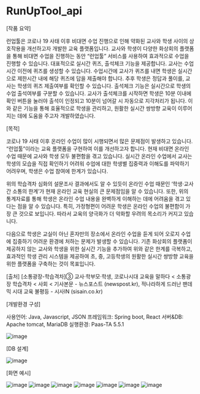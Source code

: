 # RunUpTool_api

[작품 요약]

런업툴은 코로나 19 사태 이후 비대면 수업 진행으로 인해 약화된 교사와 학생 사이의 상호작용을 개선하고자 개발한 교육 플랫폼입니다. 교사와 학생이 다양한 화상회의 플랫폼을 통해 비대면 수업을 진행하는 동안 “런업툴” 서비스를 사용하여 효과적으로 수업을 진행할 수 있습니다. 
대표적으로 실시간 퀴즈, 출석체크 기능을 제공합니다. 교사는 수업시간 이전에 퀴즈를 생성할 수 있습니다. 수업시간에 교사가 퀴즈를 내면 학생은 실시간으로 제한시간 내에 해당 퀴즈에 답을 제출해야 합니다. 추후 학생은 정답과 풀이를, 교사는 학생의 퀴즈 제출여부를 확인할 수 있습니다. 출석체크 기능은 실시간으로 학생의 수업 출석여부를 구분할 수 있습니다. 교사가 출석체크를 시작하면 학생은 10분 이내에 확인 버튼을 눌러야 출석이 인정되고 10분이 넘어갈 시 자동으로 지각처리가 됩니다. 
이와 같은 기능을 통해 효율적으로 학생을 관리하고, 원활한 실시간 쌍방향 교육이 이루어지는 데에 도움을 주고자 개발하였습니다.

[목적]

코로나 19 사태 이후 온라인 수업이 많이 시행되면서 많은 문제점이 발생하고 있습니다. “런업툴”이라는 교육 플랫폼을 구현하여 이를 개선하고자 합니다.
현재 비대면 온라인 수업 때문에 교사와 학생 모두 불편함을 겪고 있습니다. 실시간 온라인 수업에서 교사는 학생의 모습을 직접 확인하기 어려워 수업에 대한 학생별 집중력과 이해도를 파악하기 어려우며, 학생은 수업 참여에 한계가 있습니다.
 
  위의 학습격차 심화의 설문조사 결과에서도 알 수 있듯이 온라인 수업 때문인 ‘학생·교사 간 소통의 한계’가 현재 온라인 교육 현실의 큰 문제점임을 알 수 있습니다. 
 또한, 위의 통계자료를 통해 학생은 온라인 수업 내용을 완벽하게 이해하는 데에 어려움을 겪고 있다는 점을 알 수 있습니다. 특히, 가정형편이 어려운 학생은 온라인 수업의 불편함이 가장 큰 것으로 보입니다. 따라서 교육의 양극화가 더 악화할 우려의 목소리가 커지고 있습니다.
 
 다음으로 학생은 교실이 아닌 혼자만의 장소에서 온라인 수업을 듣게 되어 오로지 수업에 집중하기 어려운 환경에 처하는 문제가 발생할 수 있습니다. 
 기존 화상회의 플랫폼이 제공하지 않는 교사와 학생을 위한 실시간 기능을 추가하여 위와 같은 한계를 극복하고, 효과적인 학생 관리 시스템을 제공하여 초, 중, 고등학생의 원활한 실시간 쌍방향 교육을 위한 플랫폼을 구축하는 것이 목표입니다.

[출처] [소통광장-학습격차]③ 교사·학부모·학생, 코로나시대 교육을 말하다 < 소통광장 학습격차 < 사회 < 기사본문 - 뉴스포스트 (newspost.kr), 적나라하게 드러난 팬데믹 시대 교육 불평등 - 시사IN (sisain.co.kr)

[개발환경 구성]

사용언어: Java, Javascript, JSON
프레임워크: Spring boot, React
서버&DB: Apache tomcat, MariaDB
실행환경: Paas-TA 5.5.1

![image](https://user-images.githubusercontent.com/59945024/160120086-70d95b23-a293-464e-af42-a4064478b276.png)

[DB 설계]

![image](https://user-images.githubusercontent.com/59945024/160120136-d6c645c4-1b3a-4693-a3a5-2cabc77ab055.png)

[화면 예시]

![image](https://user-images.githubusercontent.com/59945024/160120187-9571d28d-9233-40aa-87a6-d579fc1916ad.png)
![image](https://user-images.githubusercontent.com/59945024/160120211-efc03365-91dd-4a66-9eda-45abfeba95c3.png)
![image](https://user-images.githubusercontent.com/59945024/160120253-db1133d0-7908-4624-b00e-3bedc00185d6.png)
![image](https://user-images.githubusercontent.com/59945024/160120300-822a5299-955d-4aa6-8d44-95e1b51096eb.png)
![image](https://user-images.githubusercontent.com/59945024/160120331-6d219e2b-21cb-45f1-b554-6f8c600e2998.png)
![image](https://user-images.githubusercontent.com/59945024/160120400-4fa98032-25f1-48fd-bc24-1da2353ab6db.png)
![image](https://user-images.githubusercontent.com/59945024/160120441-b120ac1c-3a4a-4440-a487-9914f50a1dd1.png)







